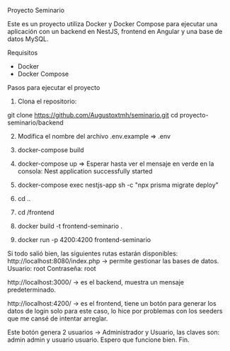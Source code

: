 Proyecto Seminario

Este es un proyecto utiliza Docker y Docker Compose para ejecutar una aplicación con un backend en NestJS, frontend en Angular y una base de datos MySQL.

Requisitos

- Docker
- Docker Compose

Pasos para ejecutar el proyecto

1. Clona el repositorio:

 git clone https://github.com/Augustoxtmh/seminario.git
 cd proyecto-seminario/backend

2. Modifica el nombre del archivo .env.example => .env

3. docker-compose build
  
5. docker-compose up => Esperar hasta ver el mensaje en verde en la consola: Nest application successfully started
   
7. docker-compose exec nestjs-app sh -c "npx prisma migrate deploy"

8. cd ..
9. cd /frontend

10. docker build -t frontend-seminario .
11. docker run -p 4200:4200 frontend-seminario

Si todo salió bien, las siguientes rutas estarán disponibles:
http://localhost:8080/index.php -> permite gestionar las bases de datos.
Usuario: root Contraseña: root

http://localhost:3000/ -> es el backend, muestra un mensaje predeterminado.

http://localhost:4200/ -> es el frontend, tiene un botón para generar los datos de login solo para este caso, lo hice por problemas con los seeders que me cansé de intentar arreglar.

Este botón genera 2 usuarios -> Administrador y Usuario, las claves son: admin admin y usuario usuario.
Espero que funcione bien.
Fin.
